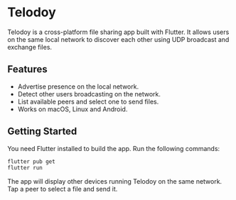 # Telodoy

Telodoy is a cross-platform file sharing app built with Flutter. It allows users on the same local network to discover each other using UDP broadcast and exchange files.

## Features

- Advertise presence on the local network.
- Detect other users broadcasting on the network.
- List available peers and select one to send files.
- Works on macOS, Linux and Android.

## Getting Started

You need Flutter installed to build the app. Run the following commands:

```bash
flutter pub get
flutter run
```

The app will display other devices running Telodoy on the same network. Tap a peer to select a file and send it.
